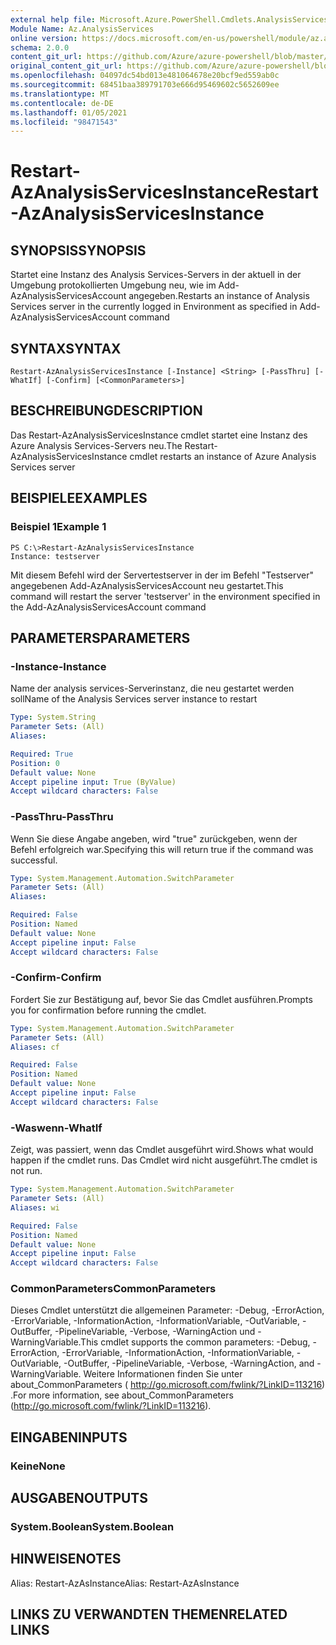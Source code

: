```yaml
---
external help file: Microsoft.Azure.PowerShell.Cmdlets.AnalysisServices.Dataplane.dll-Help.xml
Module Name: Az.AnalysisServices
online version: https://docs.microsoft.com/en-us/powershell/module/az.analysisservices/restart-azanalysisservicesinstance
schema: 2.0.0
content_git_url: https://github.com/Azure/azure-powershell/blob/master/src/AnalysisServices/AnalysisServices/help/Restart-AzAnalysisServicesInstance.md
original_content_git_url: https://github.com/Azure/azure-powershell/blob/master/src/AnalysisServices/AnalysisServices/help/Restart-AzAnalysisServicesInstance.md
ms.openlocfilehash: 04097dc54bd013e481064678e20bcf9ed559ab0c
ms.sourcegitcommit: 68451baa389791703e666d95469602c5652609ee
ms.translationtype: MT
ms.contentlocale: de-DE
ms.lasthandoff: 01/05/2021
ms.locfileid: "98471543"
---
```

# <span data-ttu-id="1f9a4-101">Restart-AzAnalysisServicesInstance</span><span class="sxs-lookup"><span data-stu-id="1f9a4-101">Restart-AzAnalysisServicesInstance</span></span>

## <span data-ttu-id="1f9a4-102">SYNOPSIS</span><span class="sxs-lookup"><span data-stu-id="1f9a4-102">SYNOPSIS</span></span>
<span data-ttu-id="1f9a4-103">Startet eine Instanz des Analysis Services-Servers in der aktuell in der Umgebung protokollierten Umgebung neu, wie im Add-AzAnalysisServicesAccount angegeben.</span><span class="sxs-lookup"><span data-stu-id="1f9a4-103">Restarts an instance of Analysis Services server in the currently logged in Environment as specified in Add-AzAnalysisServicesAccount command</span></span>

## <span data-ttu-id="1f9a4-104">SYNTAX</span><span class="sxs-lookup"><span data-stu-id="1f9a4-104">SYNTAX</span></span>

```
Restart-AzAnalysisServicesInstance [-Instance] <String> [-PassThru] [-WhatIf] [-Confirm] [<CommonParameters>]
```

## <span data-ttu-id="1f9a4-105">BESCHREIBUNG</span><span class="sxs-lookup"><span data-stu-id="1f9a4-105">DESCRIPTION</span></span>
<span data-ttu-id="1f9a4-106">Das Restart-AzAnalysisServicesInstance cmdlet startet eine Instanz des Azure Analysis Services-Servers neu.</span><span class="sxs-lookup"><span data-stu-id="1f9a4-106">The Restart-AzAnalysisServicesInstance cmdlet restarts an instance of Azure Analysis Services server</span></span>

## <span data-ttu-id="1f9a4-107">BEISPIELE</span><span class="sxs-lookup"><span data-stu-id="1f9a4-107">EXAMPLES</span></span>

### <span data-ttu-id="1f9a4-108">Beispiel 1</span><span class="sxs-lookup"><span data-stu-id="1f9a4-108">Example 1</span></span>
```
PS C:\>Restart-AzAnalysisServicesInstance
Instance: testserver
```

<span data-ttu-id="1f9a4-109">Mit diesem Befehl wird der Servertestserver in der im Befehl "Testserver" angegebenen Add-AzAnalysisServicesAccount neu gestartet.</span><span class="sxs-lookup"><span data-stu-id="1f9a4-109">This command will restart the server 'testserver' in the environment specified in the Add-AzAnalysisServicesAccount command</span></span>

## <span data-ttu-id="1f9a4-110">PARAMETERS</span><span class="sxs-lookup"><span data-stu-id="1f9a4-110">PARAMETERS</span></span>

### <span data-ttu-id="1f9a4-111">-Instance</span><span class="sxs-lookup"><span data-stu-id="1f9a4-111">-Instance</span></span>
<span data-ttu-id="1f9a4-112">Name der analysis services-Serverinstanz, die neu gestartet werden soll</span><span class="sxs-lookup"><span data-stu-id="1f9a4-112">Name of the Analysis Services server instance to restart</span></span>

```yaml
Type: System.String
Parameter Sets: (All)
Aliases:

Required: True
Position: 0
Default value: None
Accept pipeline input: True (ByValue)
Accept wildcard characters: False
```

### <span data-ttu-id="1f9a4-113">-PassThru</span><span class="sxs-lookup"><span data-stu-id="1f9a4-113">-PassThru</span></span>
<span data-ttu-id="1f9a4-114">Wenn Sie diese Angabe angeben, wird "true" zurückgeben, wenn der Befehl erfolgreich war.</span><span class="sxs-lookup"><span data-stu-id="1f9a4-114">Specifying this will return true if the command was successful.</span></span>

```yaml
Type: System.Management.Automation.SwitchParameter
Parameter Sets: (All)
Aliases:

Required: False
Position: Named
Default value: None
Accept pipeline input: False
Accept wildcard characters: False
```

### <span data-ttu-id="1f9a4-115">-Confirm</span><span class="sxs-lookup"><span data-stu-id="1f9a4-115">-Confirm</span></span>
<span data-ttu-id="1f9a4-116">Fordert Sie zur Bestätigung auf, bevor Sie das Cmdlet ausführen.</span><span class="sxs-lookup"><span data-stu-id="1f9a4-116">Prompts you for confirmation before running the cmdlet.</span></span>

```yaml
Type: System.Management.Automation.SwitchParameter
Parameter Sets: (All)
Aliases: cf

Required: False
Position: Named
Default value: None
Accept pipeline input: False
Accept wildcard characters: False
```

### <span data-ttu-id="1f9a4-117">-Waswenn</span><span class="sxs-lookup"><span data-stu-id="1f9a4-117">-WhatIf</span></span>
<span data-ttu-id="1f9a4-118">Zeigt, was passiert, wenn das Cmdlet ausgeführt wird.</span><span class="sxs-lookup"><span data-stu-id="1f9a4-118">Shows what would happen if the cmdlet runs.</span></span>
<span data-ttu-id="1f9a4-119">Das Cmdlet wird nicht ausgeführt.</span><span class="sxs-lookup"><span data-stu-id="1f9a4-119">The cmdlet is not run.</span></span>

```yaml
Type: System.Management.Automation.SwitchParameter
Parameter Sets: (All)
Aliases: wi

Required: False
Position: Named
Default value: None
Accept pipeline input: False
Accept wildcard characters: False
```

### <span data-ttu-id="1f9a4-120">CommonParameters</span><span class="sxs-lookup"><span data-stu-id="1f9a4-120">CommonParameters</span></span>
<span data-ttu-id="1f9a4-121">Dieses Cmdlet unterstützt die allgemeinen Parameter: -Debug, -ErrorAction, -ErrorVariable, -InformationAction, -InformationVariable, -OutVariable, -OutBuffer, -PipelineVariable, -Verbose, -WarningAction und -WarningVariable.</span><span class="sxs-lookup"><span data-stu-id="1f9a4-121">This cmdlet supports the common parameters: -Debug, -ErrorAction, -ErrorVariable, -InformationAction, -InformationVariable, -OutVariable, -OutBuffer, -PipelineVariable, -Verbose, -WarningAction, and -WarningVariable.</span></span> <span data-ttu-id="1f9a4-122">Weitere Informationen finden Sie unter about_CommonParameters ( http://go.microsoft.com/fwlink/?LinkID=113216) .</span><span class="sxs-lookup"><span data-stu-id="1f9a4-122">For more information, see about_CommonParameters (http://go.microsoft.com/fwlink/?LinkID=113216).</span></span>

## <span data-ttu-id="1f9a4-123">EINGABEN</span><span class="sxs-lookup"><span data-stu-id="1f9a4-123">INPUTS</span></span>

### <span data-ttu-id="1f9a4-124">Keine</span><span class="sxs-lookup"><span data-stu-id="1f9a4-124">None</span></span>

## <span data-ttu-id="1f9a4-125">AUSGABEN</span><span class="sxs-lookup"><span data-stu-id="1f9a4-125">OUTPUTS</span></span>

### <span data-ttu-id="1f9a4-126">System.Boolean</span><span class="sxs-lookup"><span data-stu-id="1f9a4-126">System.Boolean</span></span>

## <span data-ttu-id="1f9a4-127">HINWEISE</span><span class="sxs-lookup"><span data-stu-id="1f9a4-127">NOTES</span></span>
<span data-ttu-id="1f9a4-128">Alias: Restart-AzAsInstance</span><span class="sxs-lookup"><span data-stu-id="1f9a4-128">Alias: Restart-AzAsInstance</span></span>

## <span data-ttu-id="1f9a4-129">LINKS ZU VERWANDTEN THEMEN</span><span class="sxs-lookup"><span data-stu-id="1f9a4-129">RELATED LINKS</span></span>
